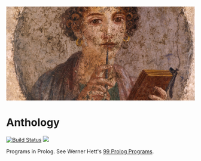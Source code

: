 ![The Famous Greek Poet](./sappho.png)

# Anthology

[![Build Status](https://travis-ci.org/Dzol/anthology.svg?branch=master)](https://travis-ci.org/Dzol/anthology)
<a href='https://www.recurse.com/scout/click?t=2443fbcd7027703f5da2a2cee9cc8935' title='Made with love at the Recurse Center'><img src='https://people.strugee.net/~alex/made_at_RC.svg' height='20px'/></a>

Programs in Prolog.
See Werner Hett's [99 Prolog Programs](https://sites.google.com/site/prologsite/prolog-problems).
